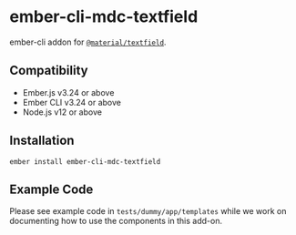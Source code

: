 ember-cli-mdc-textfield
========================

ember-cli addon for [`@material/textfield`](https://github.com/material-components/material-components-web/tree/master/packages/mdc-textfield).


Compatibility
------------------------------------------------------------------------------

* Ember.js v3.24 or above
* Ember CLI v3.24 or above
* Node.js v12 or above


Installation
------------

    ember install ember-cli-mdc-textfield
    
Example Code
---------------

Please see example code in `tests/dummy/app/templates` while we work on documenting how to 
use the components in this add-on.

